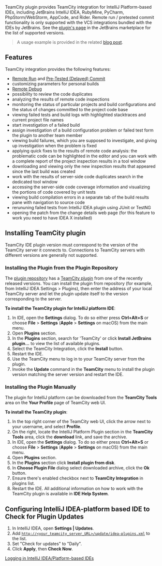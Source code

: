 [//]: # (title: IntelliJ Platform Plugin)
[//]: # (auxiliary-id: IntelliJ Platform Plugin)

TeamCity plugin provides TeamCity integration for IntelliJ Platform-based IDEs, including JetBrains IntelliJ IDEA, RubyMine, PyCharm, PhpStorm/WebStorm, AppCode, and Rider. Remote run / pretested commit functionality is only supported with the VCS integrations bundled with the IDEs by JetBrains. See the [plugin's page](https://plugins.jetbrains.com/plugin/1820-teamcity/versions) in the JetBrains marketplace for the list of supported versions.

>A usage example is provided in the related [blog post](https://blog.jetbrains.com/teamcity/2017/10/teamcity-integration-with-intellij-based-ides/).

## Features

TeamCity integration provides the following features:
* [Remote Run](remote-run.md) and [Pre-Tested (Delayed) Commit](pre-tested-delayed-commit.md)
* customizing parameters for personal builds
* [Remote Debug](remote-debug.md)
* possibility to review the code duplicates
* analyzing the results of remote code inspections
* monitoring the status of particular projects and build configurations and the status of changes committed to the project code base
* viewing failed tests and build logs with highlighted stacktraces and current project file names
* start investigation of a failed build
* assign investigation of a build configuration problem or failed test form the plugin to another team member
* viewing build failures, which you are supposed to investigate, and giving up investigation when the problem is fixed
* applying quick fixes to the results of remote code analysis: the problematic code can be highlighted in the editor and you can work with a complete report of the project inspection results in a tool window
* downloading and viewing only the new inspection results that appeared since the last build was created
* work with the results of server-side code duplicates search in the dedicated tool window
* accessing the server-side code coverage information and visualizing the portions of code covered by unit tests
* viewing build compilation errors in a separate tab of the build results pane with navigation to source code
* rerununing failed tests from IntelliJ IDEA plugin using JUnit or TestNG
* opening the patch from the change details web page (for this feature to work you need to have IDEA X installed)

## Installing TeamCity plugin

TeamCity IDE plugin version must correspond to the version of the TeamCity server it connects to. Connections to TeamCity servers with different versions are generally not supported.

### Installing the Plugin from the Plugin Repository

The [plugin repository](https://plugins.jetbrains.com/) has a [TeamCity plugin](https://plugins.jetbrains.com/plugin/1820) from one of the recently released versions. You can install the plugin from repository (for example, from IntelliJ IDEA Settings &gt; Plugins), then enter the address of your local TeamCity server and let the plugin update itself to the version corresponding to the server.

__To install the TeamCity plugin for IntelliJ platform IDE__:
1. In IDE, open the __Settings__ dialog. To do so either press __Ctrl\+Alt\+S__ or choose __File__ &gt; __Settings__ (__Apple__ &gt; __Settings__ on macOS) from the main menu.
2. Open __Plugins__ section.
3. In the __Plugins__ section, search for 'TeamCity' or click __Install JetBrains plugin...__ to view the list of available plugins.
4. Select the TeamCity Integration, click the __Install__ button.
5. Restart the IDE.
6. Use the TeamCity menu to log in to your TeamCity server from the plugin.
7. Invoke the __Update__ command in the __TeamCity__ menu to install the plugin version matching the server version and restart the IDE.

### Installing the Plugin Manually

The plugin for IntelliJ platform can be downloaded from the __TeamCity Tools__ area on the __Your Profile__ page of TeamCity web UI.

__To install the TeamCity plugin__:
1. In the top right corner of the TeamCity web UI, click the arrow next to your username, and select __Profile__.
2. On the right, locate the IntelliJ Platform Plugin section in the __TeamCity Tools__ area, click the __download__ link, and save the archive.
3. In IDE, open the __Settings__ dialog. To do so either press __Ctrl\+Alt\+S__ or choose __File__ &gt; __Settings__ (__Apple__ &gt; __Settings__ on macOS) from the main menu.
4. Open __Plugins__ section.
5. In the __Plugins__ section click __Install plugin from disk__.
6. In __Choose Plugin File__ dialog select downloaded archive, click the __Ok__ button.
7. Ensure there's enabled checkbox next to __TeamCity Integration__ in plugins list.
8. Restart the IDE.
All additional information on how to work with the TeamCity plugin is available in __IDE Help System__.

## Configuring IntelliJ IDEA-platform based IDE to Check for Plugin Updates
1. In IntelliJ IDEA, open __Settings | Updates__.
2. Add [`http://<your_teamcity_server_URL>/update/idea-plugins.xml`](http://<your_teamcity_server_URL>/update/idea-plugins.xml) to the list.
3. Set "Check for updates" to "Daily".
4. Click __Apply__, then __Check Now__.

<seealso>
        <category ref="troubleshooting">
            <a href="reporting-issues.md">Logging in IntelliJ IDEA/Platform-based IDEs</a>
        </category>
</seealso>
